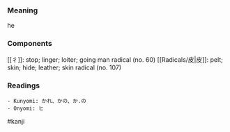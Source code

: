 ### Meaning

he

### Components

[[彳]]: stop; linger; loiter; going man radical (no. 60) [[Radicals/皮|皮]]: pelt; skin; hide; leather; skin radical (no. 107)

### Readings

```
- Kunyomi: かれ、かの、か.の
- Onyomi: ヒ
```

#kanji